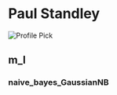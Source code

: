 # Paul Standley

![Profile Pick](http://res.cloudinary.com/pieol2/image/upload/v1516543296/profile-small.png)

## m_l

### naive_bayes_GaussianNB
